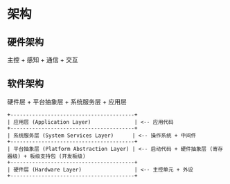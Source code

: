 # 架构

## 硬件架构

主控 + 感知 + 通信 + 交互

## 软件架构

硬件层 + 平台抽象层 + 系统服务层 + 应用层

```shell
+----------------------------------------+
| 应用层 (Application Layer)              | <-- 应用代码
+----------------------------------------+
| 系统服务层 (System Services Layer)      | <-- 操作系统 + 中间件
+----------------------------------------+
| 平台抽象层 (Platform Abstraction Layer) | <-- 启动代码 + 硬件抽象层 (寄存器级) + 板级支持包 (开发板级)
+----------------------------------------+
| 硬件层 (Hardware Layer)                 | <-- 主控单元 + 外设
+----------------------------------------+
```